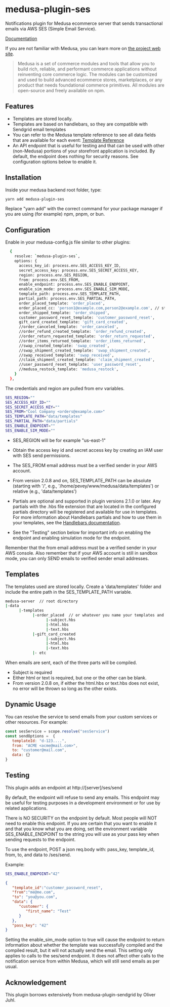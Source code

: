 # medusa-plugin-ses

Notifications plugin for Medusa ecommerce server that sends transactional emails via AWS SES (Simple Email Service).

[Documentation](https://pevey.com/medusa-plugin-ses)

If you are not familiar with Medusa, you can learn more on [the project web site](https://www.medusajs.com/).

> Medusa is a set of commerce modules and tools that allow you to build rich, reliable, and performant commerce applications without reinventing core commerce logic. The modules can be customized and used to build advanced ecommerce stores, marketplaces, or any product that needs foundational commerce primitives. All modules are open-source and freely available on npm.

## Features

- Templates are stored locally.  
- Templates are based on handlebars, so they are compatible with Sendgrid email templates
- You can refer to the Medusa template reference to see all data fields that are available for each event: [Template Reference](https://docs.medusajs.com/plugins/notifications/sendgrid#template-reference)
- An API endpoint that is useful for testing and that can be used with other (non-Medusa) portions of your storefront application is included.  By default, the endpoint does nothing for security reasons.  See configuration options below to enable it.

## Installation

Inside your medusa backend root folder, type:

```bash
yarn add medusa-plugin-ses
```

Replace "yarn add" with the correct command for your package manager if you are using (for example) npm, pnpm, or bun.

## Configuration

Enable in your medusa-config.js file similar to other plugins:

```bash
  {
    resolve: `medusa-plugin-ses`,
    options: {
      access_key_id: process.env.SES_ACCESS_KEY_ID,
      secret_access_key: process.env.SES_SECRET_ACCESS_KEY,
      region: process.env.SES_REGION,
      from: process.env.SES_FROM,
      enable_endpoint: process.env.SES_ENABLE_ENDPOINT,
      enable_sim_mode: process.env.SES_ENABLE_SIM_MODE,
      template_path: process.env.SES_TEMPLATE_PATH,
      partial_path: process.env.SES_PARTIAL_PATH,
      order_placed_template: 'order_placed',
      order_placed_cc: 'person1@example.com,person2@example.com', // string, email address separated by comma
      order_shipped_template: 'order_shipped',
      customer_password_reset_template: 'customer_password_reset',
      gift_card_created_template: 'gift_card_created',
      //order_canceled_template: 'order_canceled',
      //order_refund_created_template: 'order_refund_created',
      //order_return_requested_template: 'order_return_requested',
      //order_items_returned_template: 'order_items_returned',
      //swap_created_template: 'swap_created',
      //swap_shipment_created_template: 'swap_shipment_created',
      //swap_received_template: 'swap_received',
      //claim_shipment_created_template: 'claim_shipment_created',
      //user_password_reset_template: 'user_password_reset',
      //medusa_restock_template: 'medusa_restock',
    }
  },
```

The credentials and region are pulled from env variables.

```bash
SES_REGION=""
SES_ACCESS_KEY_ID=""
SES_SECRET_ACCESS_KEY=""
SES_FROM="Cool Company <orders@example.com>"
SES_TEMPLATE_PATH="data/templates"
SES_PARTIAL_PATH="data/partials"
SES_ENABLE_ENDPOINT=""
SES_ENABLE_SIM_MODE=""
```

- SES_REGION will be for example "us-east-1"

- Obtain the access key id and secret access key by creating an IAM user with SES send permissions.

- The SES_FROM email address must be a verified sender in your AWS account.

- From version 2.0.8 and on, SES_TEMPLATE_PATH can be absolute (starting with '/', e.g., '/home/pevey/www/medusa/data/templates') or relative (e.g., 'data/templates')

- Partials are optional and supported in plugin versions 2.1.0 or later.  Any partials with the .hbs file extension that are located in the configured partials directory will be registered and available for use in templates.  For more information about Handlebars partials and how to use them in your templates, see the [Handlebars documentation](https://handlebarsjs.com/guide/partials.html). 

- See the "Testing" section below for important info on enabling the endpoint and enabling simulation mode for the endpoint.

Remember that the from email address must be a verified sender in your AWS console.
Also remember that if your AWS account is still in sandbox mode, you can only SEND emails to verified sender email addresses.

## Templates

The templates used are stored locally.  Create a 'data/templates' folder and include the entire path in the SES_TEMPLATE_PATH variable.

```bash
medusa-server  // root directory
|-data
      |-templates
            |-order_placed  // or whatever you name your templates and specify in the config file
                  |-subject.hbs
                  |-html.hbs
                  |-text.hbs
            |-gift_card_created
                  |-subject.hbs
                  |-html.hbs
                  |-text.hbs
            |- etc   
```

When emails are sent, each of the three parts will be compiled.

- Subject is required
- Either html or text is required, but one or the other can be blank.
- From version 2.0.8 on, if either the html.hbs or text.hbs does not exist, no error will be thrown so long as the other exists.

## Dynamic Usage

You can resolve the service to send emails from your custom services or other resources. For example:

```js
const sesService = scope.resolve("sesService")
const sendOptions =  {
   templateId: "d-123....",
   from: "ACME <acme@mail.com>",
   to: "customer@mail.com",
   data: {}
}
```

## Testing

This plugin adds an endpoint at http://[server]/ses/send

By default, the endpoint will refuse to send any emails.
This endpoint may be useful for testing purposes in a development environment or for use by related applications.

There is NO SECURITY on the endpoint by default. Most people will NOT need to enable this endpoint.
If you are certain that you want to enable it and that you know what you are doing,
set the environment variable SES_ENABLE_ENDPOINT to the string you will use as your pass key when sending requests to the endpoint.

To use the endpoint, POST a json req.body with: pass_key, template_id, from, to, and data to /ses/send.

Example:

```bash
SES_ENABLE_ENDPOINT="42"
```

```json
{
   "template_id":"customer_password_reset",
   "from":"me@me.com",
   "to": "you@you.com",
   "data": {
      "customer": {
         "first_name": "Test"
      }
   },
   "pass_key": "42"
}
```

Setting the enable_sim_mode option to true will cause the endpoint to return information about whether the template was successfully compiled and the compiled result, but it will not actually send the email.  This setting only applies to calls to the ses/send endpoint.  It does not affect other calls to the notification service from within Medusa, which will still send emails as per usual.

## Acknowledgement

This plugin borrows extensively from medusa-plugin-sendgrid by Oliver Juhl.

